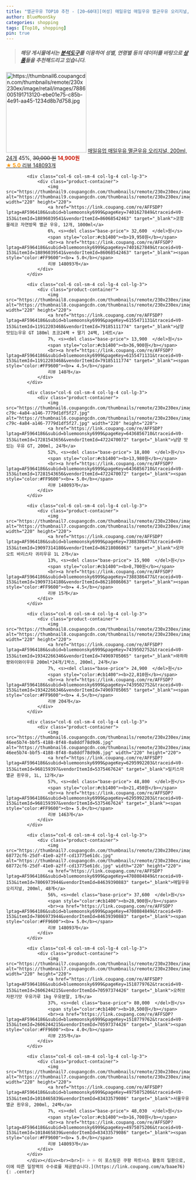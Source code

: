 ```yaml
---
title: "멸균우유 TOP10 추천 - [20~60대][여성] 매일유업 매일우유 멸균우유 오리지널, 200ml, 24개"
author: BlueMoonSky
categories: shopping
tags: [Top10, shopping]
pin: true
---
```


> ##### 해당 게시물에서는 [**분석도구**](https://itemscout.io/)를 이용하여 **성별**, **연령별** 등의 데이터를 바탕으로 [**상품**](https://link.coupang.com/a/baae76)들을 추천해드리고 있습니다.
<div class="container"><div class="row">
            <div class="col-6 col-sm-4 col-lg-4 col-lg-3">
                <div class="product-container">
                    <img src="https://thumbnail6.coupangcdn.com/thumbnails/remote/230x230ex/image/retail/images/7886005191713120-ebe01e75-c85b-4e91-aa45-1234d8b7d758.jpg" alt="https://thumbnail6.coupangcdn.com/thumbnails/remote/230x230ex/image/retail/images/7886005191713120-ebe01e75-c85b-4e91-aa45-1234d8b7d758.jpg" width="220" height="220">
                    <a href="https://link.coupang.com/re/AFFSDP?lptag=AF5964186&subid=bluemoonsky6999&pageKey=4708084849&traceid=V0-153&itemId=4358863&vendorItemId=3000244429" target="_blank">매일유업 매일우유 멸균우유 오리지널, 200ml, 24개</a>
                    45%, <s><del class="base-price"> 30,000  </del>원</s> 
                    <span style="color:#cb1400"><b>14,900원</b></span>
                    <br><a href="https://link.coupang.com/re/AFFSDP?lptag=AF5964186&subid=bluemoonsky6999&pageKey=4708084849&traceid=V0-153&itemId=4358863&vendorItemId=3000244429" target="_blank"><span style="color:#FF9600"><b>★ 5.0</b></span>
                    리뷰 148093개</a>
                </div>
            </div>
            
            <div class="col-6 col-sm-4 col-lg-4 col-lg-3">
                <div class="product-container">
                    <img src="https://thumbnail9.coupangcdn.com/thumbnails/remote/230x230ex/image/vendor_inventory/1057/008e45bac623377f24dd99481d23b29c49f361e47fe6beedee1d9b23ff18.jpg" alt="https://thumbnail9.coupangcdn.com/thumbnails/remote/230x230ex/image/vendor_inventory/1057/008e45bac623377f24dd99481d23b29c49f361e47fe6beedee1d9b23ff18.jpg" width="220" height="220">
                    <a href="https://link.coupang.com/re/AFFSDP?lptag=AF5964186&subid=bluemoonsky6999&pageKey=7401627849&traceid=V0-153&itemId=18896039541&vendorItemId=86068542463" target="_blank">코함 믈레코 자연방목 멸균 우유, 12개, 1000ml</a>
                    6%, <s><del class="base-price"> 32,600  </del>원</s> 
                    <span style="color:#cb1400"><b>19,950원</b></span>
                    <br><a href="https://link.coupang.com/re/AFFSDP?lptag=AF5964186&subid=bluemoonsky6999&pageKey=7401627849&traceid=V0-153&itemId=18896039541&vendorItemId=86068542463" target="_blank"><span style="color:#FF9600"><b>★ 5.0</b></span>
                    리뷰 148093개</a>
                </div>
            </div>
            
            <div class="col-6 col-sm-4 col-lg-4 col-lg-3">
                <div class="product-container">
                    <img src="https://thumbnail8.coupangcdn.com/thumbnails/remote/230x230ex/image/vendor_inventory/3595/7bdb9595731592e6b03506e6b6a476c93ad75ba38f598304abdb015385d7.jpg" alt="https://thumbnail8.coupangcdn.com/thumbnails/remote/230x230ex/image/vendor_inventory/3595/7bdb9595731592e6b03506e6b6a476c93ad75ba38f598304abdb015385d7.jpg" width="220" height="220">
                    <a href="https://link.coupang.com/re/AFFSDP?lptag=AF5964186&subid=bluemoonsky6999&pageKey=6155471131&traceid=V0-153&itemId=11912203468&vendorItemId=79185111774" target="_blank">남양 맛있는우유 GT 180ml 초코24팩 + 딸기 24팩, 1세트</a>
                    7%, <s><del class="base-price"> 13,900  </del>원</s> 
                    <span style="color:#cb1400"><b>36,900원</b></span>
                    <br><a href="https://link.coupang.com/re/AFFSDP?lptag=AF5964186&subid=bluemoonsky6999&pageKey=6155471131&traceid=V0-153&itemId=11912203468&vendorItemId=79185111774" target="_blank"><span style="color:#FF9600"><b>★ 4.5</b></span>
                    리뷰 140개</a>
                </div>
            </div>
            
            <div class="col-6 col-sm-4 col-lg-4 col-lg-3">
                <div class="product-container">
                    <img src="https://thumbnail6.coupangcdn.com/thumbnails/remote/230x230ex/image/product/image/vendoritem/2018/10/25/3733277976/6aa88a38-c79c-4a84-a146-7779d1df5f27.jpg" alt="https://thumbnail6.coupangcdn.com/thumbnails/remote/230x230ex/image/product/image/vendoritem/2018/10/25/3733277976/6aa88a38-c79c-4a84-a146-7779d1df5f27.jpg" width="220" height="220">
                    <a href="https://link.coupang.com/re/AFFSDP?lptag=AF5964186&subid=bluemoonsky6999&pageKey=6436856710&traceid=V0-153&itemId=17281543656&vendorItemId=4722470072" target="_blank">남양 맛있는 우유 GT, 200ml, 24개</a>
                    52%, <s><del class="base-price"> 18,800  </del>원</s> 
                    <span style="color:#cb1400"><b>13,980원</b></span>
                    <br><a href="https://link.coupang.com/re/AFFSDP?lptag=AF5964186&subid=bluemoonsky6999&pageKey=6436856710&traceid=V0-153&itemId=17281543656&vendorItemId=4722470072" target="_blank"><span style="color:#FF9600"><b>★ 5.0</b></span>
                    리뷰 148093개</a>
                </div>
            </div>
            
            <div class="col-6 col-sm-4 col-lg-4 col-lg-3">
                <div class="product-container">
                    <img src="https://thumbnail7.coupangcdn.com/thumbnails/remote/230x230ex/image/vendor_inventory/5608/08749849c4e4e09593023d101945d835b5fbf260e914398d7150faeeeb2e.jpg" alt="https://thumbnail7.coupangcdn.com/thumbnails/remote/230x230ex/image/vendor_inventory/5608/08749849c4e4e09593023d101945d835b5fbf260e914398d7150faeeeb2e.jpg" width="220" height="220">
                    <a href="https://link.coupang.com/re/AFFSDP?lptag=AF5964186&subid=bluemoonsky6999&pageKey=7388386477&traceid=V0-153&itemId=19097314180&vendorItemId=86218086063" target="_blank">모마 오트 바리스타 귀리우유 1L 2개</a>
                    13%, <s><del class="base-price"> 15,900  </del>원</s> 
                    <span style="color:#cb1400"><b>8,700원</b></span>
                    <br><a href="https://link.coupang.com/re/AFFSDP?lptag=AF5964186&subid=bluemoonsky6999&pageKey=7388386477&traceid=V0-153&itemId=19097314180&vendorItemId=86218086063" target="_blank"><span style="color:#FF9600"><b>★ 4.5</b></span>
                    리뷰 15개</a>
                </div>
            </div>
            
            <div class="col-6 col-sm-4 col-lg-4 col-lg-3">
                <div class="product-container">
                    <img src="https://thumbnail8.coupangcdn.com/thumbnails/remote/230x230ex/image/vendor_inventory/d65a/75d4cba4934be0c50e78b45b4a137edba4f5238e72f35dc05d21e96d7868.jpg" alt="https://thumbnail8.coupangcdn.com/thumbnails/remote/230x230ex/image/vendor_inventory/d65a/75d4cba4934be0c50e78b45b4a137edba4f5238e72f35dc05d21e96d7868.jpg" width="220" height="220">
                    <a href="https://link.coupang.com/re/AFFSDP?lptag=AF5964186&subid=bluemoonsky6999&pageKey=7439502752&traceid=V0-153&itemId=19342266346&vendorItemId=74969705065" target="_blank">와하하 쐉와이와이우유 200ml*24개/1박스, 200ml, 24개</a>
                    7%, <s><del class="base-price"> 24,900  </del>원</s> 
                    <span style="color:#cb1400"><b>22,810원</b></span>
                    <br><a href="https://link.coupang.com/re/AFFSDP?lptag=AF5964186&subid=bluemoonsky6999&pageKey=7439502752&traceid=V0-153&itemId=19342266346&vendorItemId=74969705065" target="_blank"><span style="color:#FF9600"><b>★ 4.5</b></span>
                    리뷰 204개</a>
                </div>
            </div>
            
            <div class="col-6 col-sm-4 col-lg-4 col-lg-3">
                <div class="product-container">
                    <img src="https://thumbnail6.coupangcdn.com/thumbnails/remote/230x230ex/image/retail/images/8061597634916872-46ee5b74-bbf5-4188-8f48-0a8ddf78d9d6.jpg" alt="https://thumbnail6.coupangcdn.com/thumbnails/remote/230x230ex/image/retail/images/8061597634916872-46ee5b74-bbf5-4188-8f48-0a8ddf78d9d6.jpg" width="220" height="220">
                    <a href="https://link.coupang.com/re/AFFSDP?lptag=AF5964186&subid=bluemoonsky6999&pageKey=6295992203&traceid=V0-153&itemId=968159397&vendorItemId=5375467624" target="_blank">밀키스마 멸균 흰우유, 1L, 12개</a>
                    57%, <s><del class="base-price"> 48,800  </del>원</s> 
                    <span style="color:#cb1400"><b>21,450원</b></span>
                    <br><a href="https://link.coupang.com/re/AFFSDP?lptag=AF5964186&subid=bluemoonsky6999&pageKey=6295992203&traceid=V0-153&itemId=968159397&vendorItemId=5375467624" target="_blank"><span style="color:#FF9600"><b>★ 5.0</b></span>
                    리뷰 1463개</a>
                </div>
            </div>
            
            <div class="col-6 col-sm-4 col-lg-4 col-lg-3">
                <div class="product-container">
                    <img src="https://thumbnail7.coupangcdn.com/thumbnails/remote/230x230ex/image/retail/images/7183993123253258-68772cf6-25df-41e0-a2ff-cd13775e61dc.jpg" alt="https://thumbnail7.coupangcdn.com/thumbnails/remote/230x230ex/image/retail/images/7183993123253258-68772cf6-25df-41e0-a2ff-cd13775e61dc.jpg" width="220" height="220">
                    <a href="https://link.coupang.com/re/AFFSDP?lptag=AF5964186&subid=bluemoonsky6999&pageKey=4708084849&traceid=V0-153&itemId=7806973944&vendorItemId=84639390883" target="_blank">매일우유 오리지널, 200ml, 48개</a>
                    56%, <s><del class="base-price"> 37,600  </del>원</s> 
                    <span style="color:#cb1400"><b>28,900원</b></span>
                    <br><a href="https://link.coupang.com/re/AFFSDP?lptag=AF5964186&subid=bluemoonsky6999&pageKey=4708084849&traceid=V0-153&itemId=7806973944&vendorItemId=84639390883" target="_blank"><span style="color:#FF9600"><b>★ 5.0</b></span>
                    리뷰 148093개</a>
                </div>
            </div>
            
            <div class="col-6 col-sm-4 col-lg-4 col-lg-3">
                <div class="product-container">
                    <img src="https://thumbnail7.coupangcdn.com/thumbnails/remote/230x230ex/image/vendor_inventory/4dec/60b9486d624baafd043cec64041ee9db4966001c5c84d27f1879f1d8d04b.jpg" alt="https://thumbnail7.coupangcdn.com/thumbnails/remote/230x230ex/image/vendor_inventory/4dec/60b9486d624baafd043cec64041ee9db4966001c5c84d27f1879f1d8d04b.jpg" width="220" height="220">
                    <a href="https://link.coupang.com/re/AFFSDP?lptag=AF5964186&subid=bluemoonsky6999&pageKey=1518779762&traceid=V0-153&itemId=2606244215&vendorItemId=70597374426" target="_blank">오허브 자판기맛 우유가루 1kg 우유분말, 1개</a>
                    37%, <s><del class="base-price"> 80,000  </del>원</s> 
                    <span style="color:#cb1400"><b>10,500원</b></span>
                    <br><a href="https://link.coupang.com/re/AFFSDP?lptag=AF5964186&subid=bluemoonsky6999&pageKey=1518779762&traceid=V0-153&itemId=2606244215&vendorItemId=70597374426" target="_blank"><span style="color:#FF9600"><b>★ 4.0</b></span>
                    리뷰 235개</a>
                </div>
            </div>
            
            <div class="col-6 col-sm-4 col-lg-4 col-lg-3">
                <div class="product-container">
                    <img src="https://thumbnail7.coupangcdn.com/thumbnails/remote/230x230ex/image/vendor_inventory/356c/01698de4459bad9a8fe46e4556de8ae24560f48c628a30b11ebb785e891e.jpg" alt="https://thumbnail7.coupangcdn.com/thumbnails/remote/230x230ex/image/vendor_inventory/356c/01698de4459bad9a8fe46e4556de8ae24560f48c628a30b11ebb785e891e.jpg" width="220" height="220">
                    <a href="https://link.coupang.com/re/AFFSDP?lptag=AF5964186&subid=bluemoonsky6999&pageKey=4975075206&traceid=V0-153&itemId=1018465839&vendorItemId=83433579086" target="_blank">서울우유 멸균 흰우유, 200ml, 24팩</a>
                    7%, <s><del class="base-price"> 48,030  </del>원</s> 
                    <span style="color:#cb1400"><b>16,700원</b></span>
                    <br><a href="https://link.coupang.com/re/AFFSDP?lptag=AF5964186&subid=bluemoonsky6999&pageKey=4975075206&traceid=V0-153&itemId=1018465839&vendorItemId=83433579086" target="_blank"><span style="color:#FF9600"><b>★ 5.0</b></span>
                    리뷰 148093개</a>
                </div>
            </div>
            </div></div><br><br>[💦 💦 💦 이 포스팅은 쿠팡 파트너스 활동의 일환으로, 이에 따른 일정액의 수수료를 제공받습니다.](https://link.coupang.com/a/baae76){: .center}